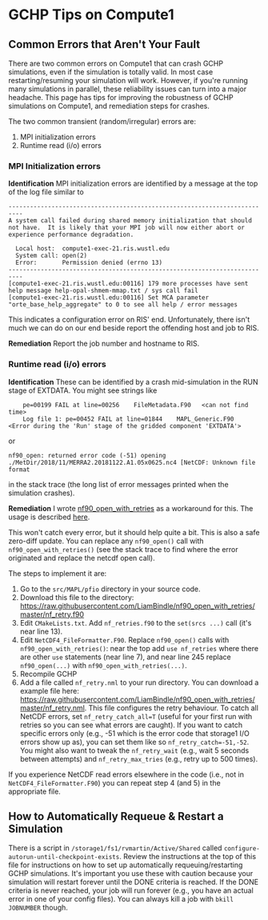 # GCHP Tips on Compute1 

## Common Errors that Aren't Your Fault

There are two common errors on Compute1 that can crash GCHP simulations, even if the simulation is totally valid. In most case restarting/resuming your simulation will work. However, if you're running many simulations in parallel, these reliability issues can turn into a major headache. This page has tips for improving the robustness of GCHP simulations on Compute1, and remediation steps for crashes.

The two common transient (random/irregular) errors are:
1. MPI initialization errors
2. Runtime read (i/o) errors


### MPI Initialization errors

**Identification**
MPI initialization errors are identified by a message at the top of the log file similar to 

```
--------------------------------------------------------------------------
A system call failed during shared memory initialization that should
not have.  It is likely that your MPI job will now either abort or
experience performance degradation.

  Local host:  compute1-exec-21.ris.wustl.edu
  System call: open(2)
  Error:       Permission denied (errno 13)
--------------------------------------------------------------------------
[compute1-exec-21.ris.wustl.edu:00116] 179 more processes have sent help message help-opal-shmem-mmap.txt / sys call fail
[compute1-exec-21.ris.wustl.edu:00116] Set MCA parameter "orte_base_help_aggregate" to 0 to see all help / error messages
```

This indicates a configuration error on RIS' end. Unfortunately, there isn't much we can do on our end beside report the offending host and job to RIS.

**Remediation**
Report the job number and hostname to RIS.

### Runtime read (i/o) errors

**Identification**
These can be identified by a crash mid-simulation in the RUN stage of EXTDATA. You might see strings like 
```
	pe=00199 FAIL at line=00256    FileMetadata.F90   <can not find time>
	Log file 1: pe=00452 FAIL at line=01844    MAPL_Generic.F90                         <Error during the 'Run' stage of the gridded component 'EXTDATA'>
```
or 
```
nf90_open: returned error code (-51) opening ./MetDir/2018/11/MERRA2.20181122.A1.05x0625.nc4 [NetCDF: Unknown file format
```
in the stack trace (the long list of error messages printed when the simulation crashes).

**Remediation**
I wrote [nf90_open_with_retries](https://github.com/LiamBindle/nf90_open_with_retries) as a workaround for this. The usage is described [here](https://github.com/LiamBindle/nf90_open_with_retries/blob/master/README.md).

This won't catch every error, but it should help quite a bit. This is also a safe zero-diff update. You can replace any `nf90_open()` call with `nf90_open_with_retries()` (see the stack trace to find where the error originated and replace the netcdf open call).

The steps to implement it are:
1. Go to the  `src/MAPL/pfio`  directory in your source code.
2. Download this file to the directory: https://raw.githubusercontent.com/LiamBindle/nf90_open_with_retries/master/nf_retry.f90
3. Edit `CMakeLists.txt`. Add `nf_retries.f90` to the `set(srcs ...)` call (it's near line 13).
4. Edit `NetCDF4_FileFormatter.F90`. Replace `nf90_open()` calls with `nf90_open_with_retries()`: near the top add `use nf_retries` where there are other `use` statements (near line 7), and near line 245 replace `nf90_open(...)` with `nf90_open_with_retries(...)`.
5. Recompile GCHP
6. Add a file called `nf_retry.nml` to your run directory. You can download a example file here: https://raw.githubusercontent.com/LiamBindle/nf90_open_with_retries/master/nf_retry.nml. This file configures the retry behaviour. To catch all NetCDF errors, set `nf_retry_catch_all=T` (useful for your first run with retries so you can see what errors are caught). If you want to catch specific errors only (e.g., -51 which is the error code that storage1 I/O errors show up as), you can set them like so `nf_retry_catch=-51,-52`. You might also want to tweak the `nf_retry_wait` (e.g., wait 5 seconds between attempts) and `nf_retry_max_tries` (e.g., retry up to 500 times).

If you experience NetCDF read errors elsewhere in the code (i.e., not in `NetCDF4_FileFormatter.F90`) you can repeat step 4 (and 5) in the appropriate file.

## How to Automatically Requeue & Restart a Simulation

There is a script in `/storage1/fs1/rvmartin/Active/Shared` called `configure-autorun-until-checkpoint-exists`.  Review the instructions at the top of this file for instructions on how to set up automatically requeuing/restarting GCHP simulations. It's important you use these with caution because your simulation will restart forever until the DONE criteria is reached. If the DONE criteria is never reached, your job will run forever (e.g., you have an actual error in one of your config files). You can always kill a job with `bkill JOBNUMBER` though.